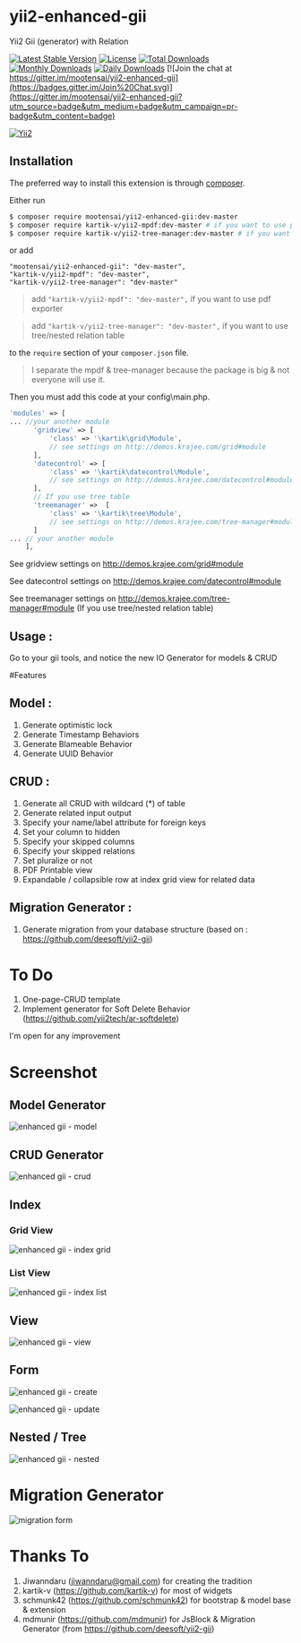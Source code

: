 # yii2-enhanced-gii
Yii2 Gii (generator) with Relation

[![Latest Stable Version](https://poser.pugx.org/mootensai/yii2-enhanced-gii/v/stable)](https://packagist.org/packages/mootensai/yii2-enhanced-gii)
[![License](https://poser.pugx.org/mootensai/yii2-enhanced-gii/license)](https://packagist.org/packages/mootensai/yii2-enhanced-gii)
[![Total Downloads](https://poser.pugx.org/mootensai/yii2-enhanced-gii/downloads)](https://packagist.org/packages/mootensai/yii2-enhanced-gii)
[![Monthly Downloads](https://poser.pugx.org/mootensai/yii2-enhanced-gii/d/monthly)](https://packagist.org/packages/mootensai/yii2-enhanced-gii)
[![Daily Downloads](https://poser.pugx.org/mootensai/yii2-enhanced-gii/d/daily)](https://packagist.org/packages/mootensai/yii2-enhanced-gii)
[![Join the chat at https://gitter.im/mootensai/yii2-enhanced-gii](https://badges.gitter.im/Join%20Chat.svg)](https://gitter.im/mootensai/yii2-enhanced-gii?utm_source=badge&utm_medium=badge&utm_campaign=pr-badge&utm_content=badge)


[![Yii2](https://img.shields.io/badge/Powered_by-Yii_Framework-green.svg?style=flat)](http://www.yiiframework.com/)
## Installation

The preferred way to install this extension is through [composer](http://getcomposer.org/download/).

Either run

```bash
$ composer require mootensai/yii2-enhanced-gii:dev-master
$ composer require kartik-v/yii2-mpdf:dev-master # if you want to use pdf exporter 
$ composer require kartik-v/yii2-tree-manager:dev-master # if you want to use tree/nested relation table
```

or add

```
"mootensai/yii2-enhanced-gii": "dev-master",
"kartik-v/yii2-mpdf": "dev-master",
"kartik-v/yii2-tree-manager": "dev-master"
```
>add `"kartik-v/yii2-mpdf": "dev-master",` if you want to use pdf exporter 

>add `"kartik-v/yii2-tree-manager": "dev-master",` if you want to use tree/nested relation table

to the `require` section of your `composer.json` file.

> I separate the mpdf & tree-manager because the package is big & not everyone will use it.

Then you must add this code at your config\main.php.

```php
'modules' => [
... //your another module
      'gridview' => [
          'class' => '\kartik\grid\Module',
          // see settings on http://demos.krajee.com/grid#module
      ],
      'datecontrol' => [
          'class' => '\kartik\datecontrol\Module',
          // see settings on http://demos.krajee.com/datecontrol#module
      ],
      // If you use tree table
      'treemanager' =>  [
          'class' => '\kartik\tree\Module',
          // see settings on http://demos.krajee.com/tree-manager#module
      ]
... // your another module
    ],
```
See gridview settings on http://demos.krajee.com/grid#module

See datecontrol settings on http://demos.krajee.com/datecontrol#module

See treemanager settings on http://demos.krajee.com/tree-manager#module (If you use tree/nested relation table)

## Usage :
Go to your gii tools, and notice the new IO Generator for models & CRUD


#Features
## Model :
1. Generate optimistic lock
2. Generate Timestamp Behaviors
3. Generate Blameable Behavior
4. Generate UUID Behavior

## CRUD :
1. Generate all CRUD with wildcard (*) of table
2. Generate related input output
3. Specify your name/label attribute for foreign keys
4. Set your column to hidden
5. Specify your skipped columns
6. Specify your skipped relations
7. Set pluralize or not
8. PDF Printable view
9. Expandable / collapsible row at index grid view for related data

## Migration Generator :
1. Generate migration from your database structure (based on : https://github.com/deesoft/yii2-gii)

# To Do
1. One-page-CRUD template
2. Implement generator for Soft Delete Behavior (https://github.com/yii2tech/ar-softdelete)

I'm open for any improvement


# Screenshot

## Model Generator

![enhanced gii - model](https://cloud.githubusercontent.com/assets/5844149/13099130/db81fc46-d561-11e5-85ca-a9f3c38e68d8.PNG)

## CRUD Generator

![enhanced gii - crud](https://cloud.githubusercontent.com/assets/5844149/16199521/10efff98-3734-11e6-8bab-2fc6e85c0b38.png)

## Index 
### Grid View
![enhanced gii - index grid](https://cloud.githubusercontent.com/assets/5844149/16200077/0f478092-3736-11e6-9c85-873ea463816d.png)
### List View
![enhanced gii - index list](https://cloud.githubusercontent.com/assets/5844149/16200165/5911c818-3736-11e6-9f85-38b8c0dbc65d.png)

## View
![enhanced gii - view](https://cloud.githubusercontent.com/assets/5844149/16200282/ddf2f1b0-3736-11e6-8792-a541a5571adb.png)

## Form
![enhanced gii - create](https://cloud.githubusercontent.com/assets/5844149/16201809/39ce715c-373d-11e6-86cd-bf80b37fafd6.png)

![enhanced gii - update](https://cloud.githubusercontent.com/assets/5844149/16201857/61b09bd2-373d-11e6-9a46-bb6c82bb183f.png)

## Nested / Tree
![enhanced gii - nested](https://cloud.githubusercontent.com/assets/5844149/16476447/bdae9a1c-3eb1-11e6-8dc3-a20a06a3148b.png)

# Migration Generator
![migration form](https://cloud.githubusercontent.com/assets/5844149/15350030/08ab4d58-1d01-11e6-87b7-4dd621a5bef6.JPG)


# Thanks To
1. Jiwanndaru (jiwanndaru@gmail.com) for creating the tradition
2. kartik-v (https://github.com/kartik-v) for most of widgets
3. schmunk42 (https://github.com/schmunk42) for bootstrap & model base & extension
4. mdmunir (https://github.com/mdmunir) for JsBlock & Migration Generator (from https://github.com/deesoft/yii2-gii)

